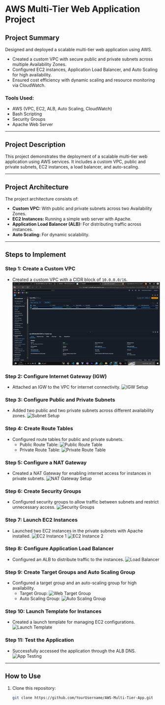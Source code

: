 # AWS Multi-Tier Web Application Project

## Project Summary
Designed and deployed a scalable multi-tier web application using AWS.  
- Created a custom VPC with secure public and private subnets across multiple Availability Zones.  
- Configured EC2 instances, Application Load Balancer, and Auto Scaling for high availability.  
- Ensured cost efficiency with dynamic scaling and resource monitoring via CloudWatch.  

### Tools Used:
- AWS (VPC, EC2, ALB, Auto Scaling, CloudWatch)
- Bash Scripting
- Security Groups
- Apache Web Server

---

## Project Description
This project demonstrates the deployment of a scalable multi-tier web application using AWS services. It includes a custom VPC, public and private subnets, EC2 instances, a load balancer, and auto-scaling.

---

## Project Architecture
The project architecture consists of:
- **Custom VPC:** With public and private subnets across two Availability Zones.
- **EC2 Instances:** Running a simple web server with Apache.
- **Application Load Balancer (ALB):** For distributing traffic across instances.
- **Auto Scaling:** For dynamic scalability.

---

## Steps to Implement

### Step 1: Create a Custom VPC
- Created a custom VPC with a CIDR block of `10.0.0.0/16`.
![VPC Setup](secreenshots/1-Create-VPC.png)

### Step 2: Configure Internet Gateway (IGW)
- Attached an IGW to the VPC for internet connectivity.
![IGW Setup](screenshots/2-Create-IGW.png)

### Step 3: Configure Public and Private Subnets
- Added two public and two private subnets across different availability zones.
![Subnet Setup](screenshots/3-Create-Subnets.png)

### Step 4: Create Route Tables
- Configured route tables for public and private subnets.
  - Public Route Table:
  ![Public Route Table](screenshots/5-Create-PU-Route-Table.png)
  - Private Route Table:
  ![Private Route Table](screenshots/5-Create-PR-Route-Table.png)

### Step 5: Configure a NAT Gateway
- Created a NAT Gateway for enabling internet access for instances in private subnets.
![NAT Gateway Setup](screenshots/4-Create-NAT-GW.png)

### Step 6: Create Security Groups
- Configured security groups to allow traffic between subnets and restrict unnecessary access.
![Security Groups](screenshots/6-Create-SGs.png)

### Step 7: Launch EC2 Instances
- Launched two EC2 instances in the private subnets with Apache installed.
![EC2 Instance 1](screenshots/7-Launch-Instance-1.png)
![EC2 Instance 2](screenshots/7-Launch-Instance-2.png)

### Step 8: Configure Application Load Balancer
- Configured an ALB to distribute traffic to the instances.
![Load Balancer](screenshots/9-Create-ALB.png)

### Step 9: Create Target Groups and Auto Scaling Group
- Configured a target group and an auto-scaling group for high availability.
  - Target Group:
  ![Web Target Group](screenshots/8-Create-WebTG.png)
  - Auto Scaling Group:
  ![Auto Scaling Group](screenshots/11-Create-Auto-Scaling-Group.png)

### Step 10: Launch Template for Instances
- Created a launch template for managing EC2 configurations.
![Launch Template](screenshots/10-Create-Launch-Template.png)

### Step 11: Test the Application
- Successfully accessed the application through the ALB DNS.
![App Testing](screenshots/12-This-is-server-1-2.png)

---

## How to Use
1. Clone this repository:
   ```bash
   git clone https://github.com/YourUsername/AWS-Multi-Tier-App.git
